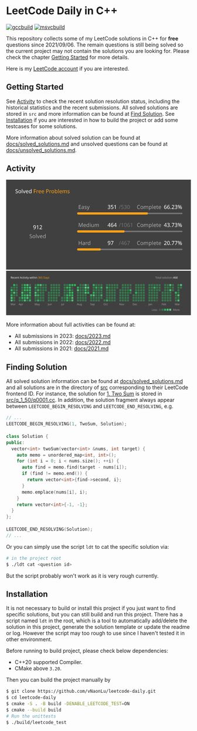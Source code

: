 # LeetCode Daily in C++

[![gccbuild](https://github.com/vNaonLu/Daily_LeetCode/actions/workflows/gcc.yml/badge.svg)](https://github.com/vNaonLu/leetcode-daily/actions)
[![msvcbuild](https://github.com/vNaonLu/Daily_LeetCode/actions/workflows/msvc.yml/badge.svg)](https://github.com/vNaonLu/leetcode-daily/actions)

This repository collects some of my LeetCode solutions in C++ for **free** questions since 2021/09/06. The remain questions is still being solved so the current project may not contain the solutions you are looking for. Please check the chapter [Getting Started](#getting-started) for more details.

Here is my [LeetCode account](https://leetcode.com/naon/) if you are interested.

## Getting Started

See [Activity](#activity) to check the recent solution resolution status, including the historical statistics and the recent submissions.
All solved solutions are stored in `src` and more information can be found at [Find Solution](#finding-solution).
See [Installation](#installation) if you are interested in how to build the project or add some testcases for some solutions.

More information about solved solution can be found at [docs/solved_solutions.md](./docs/solved_solutions.md) and unsolved questions can be found at [docs/unsolved_solutions.md](./docs/unsolved_solutions.md).

## Activity

![progress](./assets/progress.svg)
![activity](./assets/recent_activity.svg)

More information about full activities can be found at:

- All submissions in 2023: [docs/2023.md](./docs/2023.md)
- All submissions in 2022: [docs/2022.md](./docs/2022.md)
- All submissions in 2021: [docs/2021.md](./docs/2021.md)

## Finding Solution

All solved solution information can be found at [docs/solved_solutions.md](./docs/solved_solutions.md) and all solutions are in the directory of [src](./src) corresponding to their LeetCode frontend ID. For instance, the solution for [1. Two Sum](https://leetcode.com/problems/two-sum/) is stored in [src/q_1_50/q0001.cc](./src/q_1_50/q0001.cc). In addition, the solution fragment always appear between `LEETCODE_BEGIN_RESOLVING` and `LEETCODE_END_RESOLVING`, e.g.

```cpp
// ...
LEETCODE_BEGIN_RESOLVING(1, TwoSum, Solution);

class Solution {
public:
  vector<int> twoSum(vector<int> &nums, int target) {
    auto memo = unordered_map<int, int>();
    for (int i = 0; i < nums.size(); ++i) {
      auto find = memo.find(target - nums[i]);
      if (find != memo.end()) {
        return vector<int>{find->second, i};
      }
      memo.emplace(nums[i], i);
    }
    return vector<int>{-1, -1};
  }
};

LEETCODE_END_RESOLVING(Solution);
// ...
```
 Or you can simply use the script `ldt` to cat the specific solution via:
```sh
# in the project root
$ ./ldt cat <question id>
```
But the script probably won't work as it is very rough currently.

## Installation
It is not necessary to build or install this project if you just want to find specific solutions, but you can still build and run this project. 
There has a script named `ldt` in the root, which is a tool to automatically add/delete the solution in this project, generate the solution template or update the readme or log. However the script may too rough to use since I haven't tested it in other environment.

Before running to build project, please check below dependencies:
 - C++20 supported Compiler.
 - CMake above `3.20`.

Then you can build the project manually by

``` sh
$ git clone https://github.com/vNaonLu/leetcode-daily.git
$ cd leetcode-daily
$ cmake -S . -B build -DENABLE_LEETCODE_TEST=ON
$ cmake --build build
# Run the unittests
$ ./build/leetcode_test
```

